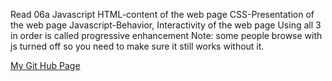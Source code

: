 Read 06a
Javascript
HTML-content of the web page
CSS-Presentation of the web page
Javascript-Behavior, Interactivity of the web page
Using all 3 in order is called progressive enhancement
Note: some people browse with js turned off so you need to make sure it still works without it. 

[My Git Hub Page](https://jennifer4450.github.io/LearningJournal/)
